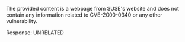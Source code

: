 The provided content is a webpage from SUSE's website and does not contain any information related to CVE-2000-0340 or any other vulnerability.

Response: UNRELATED